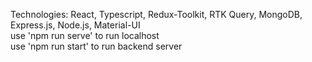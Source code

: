 Technologies: React, Typescript, Redux-Toolkit, RTK Query, MongoDB, Express.js, Node.js, Material-UI
<br /> use 'npm run serve' to run localhost
<br /> use 'npm run start' to run backend server
